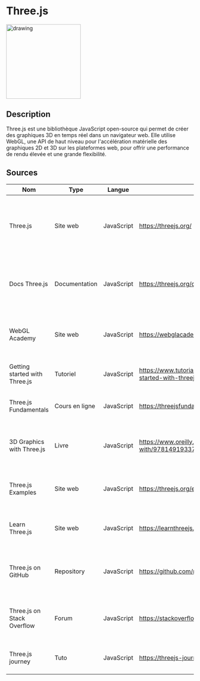 # Three.js

<img src="https://aulapp.ovh/exelearning/threejs.png" alt="drawing" width="200"/>

## Description

Three.js est une bibliothèque JavaScript open-source qui permet de créer des graphiques 3D en temps réel dans un navigateur web. Elle utilise WebGL, une API de haut niveau pour l'accélération matérielle des graphiques 2D et 3D sur les plateformes web, pour offrir une performance de rendu élevée et une grande flexibilité.

## Sources

| Nom                           | Type           | Langue     | Lien                                                                  | Description                                                                                            | Tags                            | Note |
| ----------------------------- | -------------- | ---------- | --------------------------------------------------------------------- | ------------------------------------------------------------------------------------------------------ | ------------------------------- | ---- |
| Three.js                      | Site web       | JavaScript | https://threejs.org/                                                  | Site officiel de Three.js, une bibliothèque JavaScript pour la création de graphiques 3D en temps réel | Three.js, JavaScript, WebGL, 3D | 5/5  |
| Docs Three.js                 | Documentation  | JavaScript | https://threejs.org/docs/                                             | Documentation officielle de Three.js, incluant des tutoriels et des exemples de code                   | Three.js, JavaScript, WebGL, 3D | 5/5  |
| WebGL Academy                 | Site web       | JavaScript | https://webglacademy.com/                                             | Site contenant des tutoriels et des exemples de code pour utiliser Three.js et WebGL                   | Three.js, JavaScript, WebGL, 3D | 5/5  |
| Getting started with Three.js | Tutoriel       | JavaScript | https://www.tutorialsteacher.com/threejs/getting-started-with-threejs | Tutoriel en ligne pour débuter avec Three.js                                                           | Three.js, JavaScript, WebGL, 3D | 4/5  |
| Three.js Fundamentals         | Cours en ligne | JavaScript | https://threejsfundamentals.org/                                      | Cours en ligne gratuit sur les bases de Three.js                                                       | Three.js, JavaScript, WebGL, 3D | 5/5  |
| 3D Graphics with Three.js     | Livre          | JavaScript | https://www.oreilly.com/library/view/3d-graphics-with/9781491933725/  | Livre sur l'utilisation de Three.js pour créer des graphiques 3D pour le web                           | Three.js, JavaScript, WebGL, 3D | 5/5  |
| Three.js Examples             | Site web       | JavaScript | https://threejs.org/examples/                                         | Site contenant de nombreux exemples de code pour utiliser Three.js                                     | Three.js, JavaScript, WebGL, 3D | 5/5  |
| Learn Three.js                | Site web       | JavaScript | https://learnthreejs.com/                                             | Site contenant des tutoriels et des exemples de code pour utiliser Three.js                            | Three.js, JavaScript, WebGL, 3D | 4/5  |
| Three.js on GitHub            | Repository     | JavaScript | https://github.com/mrdoob/three.js/                                   | Repository GitHub officiel de Three.js, incluant le code source et les issues                          | Three.js, JavaScript, WebGL, 3D | 5/5  |
| Three.js on Stack Overflow    | Forum          | JavaScript | https://stackoverflow.com/questions/tagged/three.js                   | Forum en ligne pour poser des questions et obtenir de l'aide sur Three.js                              | Three.js, JavaScript, WebGL, 3D | 4/5  |
| Three.js journey              | Tuto           | JavaScript | https://threejs-journey.com/                                          | Tuto en ligne pour l'apprentissage de Three.js                                                         | Three.js, JavaScript, WebGL, 3D | 5/5  |
